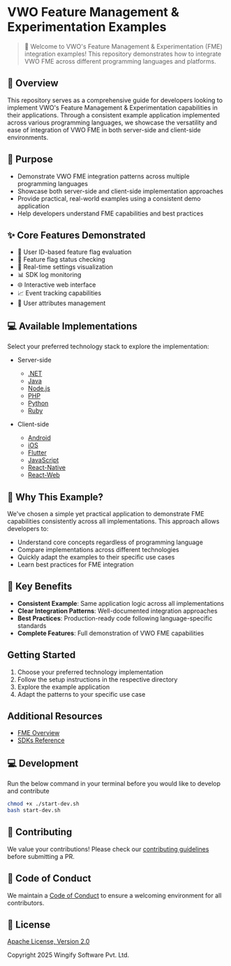 # VWO Feature Management & Experimentation Examples

> 🚀 Welcome to VWO's Feature Management & Experimentation (FME) integration examples! This repository demonstrates how to integrate VWO FME across different programming languages and platforms.

## 📖 Overview

This repository serves as a comprehensive guide for developers looking to implement VWO's Feature Management & Experimentation capabilities in their applications. Through a consistent example application implemented across various programming languages, we showcase the versatility and ease of integration of VWO FME in both server-side and client-side environments.

## 🎯 Purpose

- Demonstrate VWO FME integration patterns across multiple programming languages
- Showcase both server-side and client-side implementation approaches
- Provide practical, real-world examples using a consistent demo application
- Help developers understand FME capabilities and best practices

## ✨ Core Features Demonstrated

- 🎯 User ID-based feature flag evaluation
- 🚦 Feature flag status checking
- 🔄 Real-time settings visualization
- 📊 SDK log monitoring
- 🌐 Interactive web interface
- 📈 Event tracking capabilities
- 🎨 User attributes management

## 💻 Available Implementations

Select your preferred technology stack to explore the implementation:

* Server-side
  - [.NET](https://github.com/wingify/vwo-fme-examples/tree/master/dotnet)
  - [Java](https://github.com/wingify/vwo-fme-examples/tree/master/java)
  - [Node.js](https://github.com/wingify/vwo-fme-examples/tree/master/node)
  - [PHP](https://github.com/wingify/vwo-fme-examples/tree/master/php)
  - [Python](https://github.com/wingify/vwo-fme-examples/tree/master/python)
  - [Ruby](https://github.com/wingify/vwo-fme-examples/tree/master/ruby)

* Client-side
  - [Android](https://github.com/wingify/vwo-fme-examples/tree/master/android)
  - [iOS](https://github.com/wingify/vwo-fme-examples/tree/master/ios)
  - [Flutter](https://github.com/wingify/vwo-fme-examples/tree/master/flutter)
  - [JavaScript](https://github.com/wingify/vwo-fme-examples/tree/master/javascript)
  - [React-Native](https://github.com/wingify/vwo-fme-examples/tree/master/react-native)
  - [React-Web](https://github.com/wingify/vwo-fme-examples/tree/master/react-web)

## 🌟 Why This Example?

We've chosen a simple yet practical application to demonstrate FME capabilities consistently across all implementations. This approach allows developers to:

- Understand core concepts regardless of programming language
- Compare implementations across different technologies
- Quickly adapt the examples to their specific use cases
- Learn best practices for FME integration

## 🔑 Key Benefits

- **Consistent Example**: Same application logic across all implementations
- **Clear Integration Patterns**: Well-documented integration approaches
- **Best Practices**: Production-ready code following language-specific standards
- **Complete Features**: Full demonstration of VWO FME capabilities

## Getting Started

1. Choose your preferred technology implementation
2. Follow the setup instructions in the respective directory
3. Explore the example application
4. Adapt the patterns to your specific use case

## Additional Resources

- [FME Overview](https://developers.vwo.com/v2/docs/fme-overview)
- [SDKs Reference](https://developers.vwo.com/v2/docs/list-of-fme-sdks#/)

## 💻 Development

Run the below command in your terminal before you would like to develop and contribute

```bash
chmod +x ./start-dev.sh
bash start-dev.sh
```

## 🤝 Contributing

We value your contributions! Please check our [contributing guidelines](https://github.com/wingify/vwo-fme-examples/blob/master/CONTRIBUTING.md) before submitting a PR.

## 📜 Code of Conduct

We maintain a [Code of Conduct](https://github.com/wingify/vwo-fme-examples/blob/master/CODE_OF_CONDUCT.md) to ensure a welcoming environment for all contributors.

## 📄 License

[Apache License, Version 2.0](https://github.com/wingify/vwo-fme-examples/blob/master/LICENSE)

Copyright 2025 Wingify Software Pvt. Ltd.
